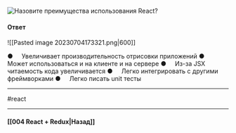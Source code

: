![Назовите преимущества использования React?](https://youtu.be/81yRgVQ1ciM?t=170)

#### Ответ

![[Pasted image 20230704173321.png|600]]

●     Увеличивает производительность отрисовки приложений
●     Может использоваться и на клиенте и на сервере
●     Из-за JSX читаемость кода увеличивается
●     Легко интегрировать с другими фреймворками
●     Легко писать unit тесты

____
#react

____

#### [[004 React + Redux|Назад]]